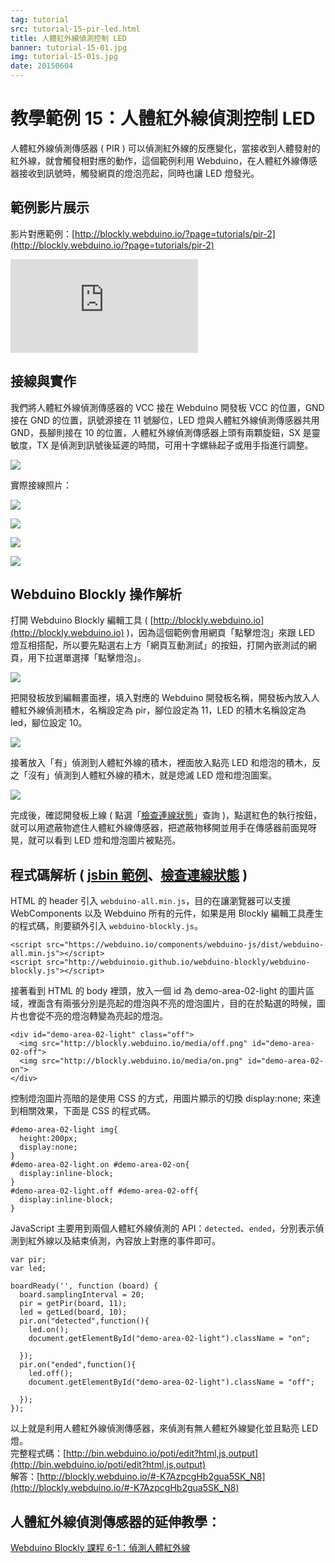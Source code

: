 ```yaml
---
tag: tutorial
src: tutorial-15-pir-led.html
title: 人體紅外線偵測控制 LED
banner: tutorial-15-01.jpg
img: tutorial-15-01s.jpg
date: 20150604
---
```


<!-- @@master  = ../../_layout.html-->

<!-- @@block  =  meta-->

<title>教學範例 15：人體紅外線偵測控制 LED :::: Webduino = Web × Arduino</title>

<meta name="description" content="人體紅外線偵測傳感器 ( PIR ) 可以偵測紅外線的反應變化，當接收到人體發射的紅外線，就會觸發相對應的動作，這個範例利用 Webduino，在人體紅外線傳感器接收到訊號時，觸發網頁的燈泡亮起，同時也讓 LED 燈發光。">

<meta itemprop="description" content="人體紅外線偵測傳感器 ( PIR ) 可以偵測紅外線的反應變化，當接收到人體發射的紅外線，就會觸發相對應的動作，這個範例利用 Webduino，在人體紅外線傳感器接收到訊號時，觸發網頁的燈泡亮起，同時也讓 LED 燈發光。">

<meta property="og:description" content="人體紅外線偵測傳感器 ( PIR ) 可以偵測紅外線的反應變化，當接收到人體發射的紅外線，就會觸發相對應的動作，這個範例利用 Webduino，在人體紅外線傳感器接收到訊號時，觸發網頁的燈泡亮起，同時也讓 LED 燈發光。">

<meta property="og:title" content="教學範例 15：人體紅外線偵測控制 LED" >

<meta property="og:url" content="https://webduino.io/tutorials/tutorial-15-pir-led.html">

<meta property="og:image" content="https://webduino.io/img/tutorials/tutorial-15-01s.jpg">

<meta itemprop="image" content="https://webduino.io/img/tutorials/tutorial-15-01s.jpg">

<include src="../_include-tutorials.html"></include>

<!-- @@close-->

<!-- @@block  =  tutorials-->

# 教學範例 15：人體紅外線偵測控制 LED

人體紅外線偵測傳感器 ( PIR ) 可以偵測紅外線的反應變化，當接收到人體發射的紅外線，就會觸發相對應的動作，這個範例利用 Webduino，在人體紅外線傳感器接收到訊號時，觸發網頁的燈泡亮起，同時也讓 LED 燈發光。

## 範例影片展示

影片對應範例：[http://blockly.webduino.io/?page=tutorials/pir-2](http://blockly.webduino.io/?page=tutorials/pir-2) 

<iframe class="youtube" src="https://www.youtube.com/embed/3873nza-ywo" frameborder="0" allowfullscreen></iframe>

## 接線與實作

我們將人體紅外線偵測傳感器的 VCC 接在 Webduino 開發板 VCC 的位置，GND 接在 GND 的位置，訊號源接在 11 號腳位，LED 燈與人體紅外線偵測傳感器共用 GND，長腳則接在 10 的位置，人體紅外線偵測傳感器上頭有兩顆旋鈕，SX 是靈敏度，TX 是偵測到訊號後延遲的時間，可用十字螺絲起子或用手指進行調整。

![](../img/tutorials/tutorial-15-02.jpg)

實際接線照片：

![](../img/tutorials/tutorial-15-03.jpg)

![](../img/tutorials/tutorial-15-04.jpg)

![](../img/tutorials/tutorial-15-05.jpg)

![](../img/tutorials/tutorial-15-06.jpg)

## Webduino Blockly 操作解析

打開 Webduino Blockly 編輯工具 ( [http://blockly.webduino.io](http://blockly.webduino.io) )，因為這個範例會用網頁「點擊燈泡」來跟 LED 燈互相搭配，所以要先點選右上方「網頁互動測試」的按鈕，打開內嵌測試的網頁，用下拉選單選擇「點擊燈泡」。

![](../img/tutorials/tutorial-15-07.jpg)

把開發板放到編輯畫面裡，填入對應的 Webduino 開發板名稱，開發板內放入人體紅外線偵測積木，名稱設定為 pir，腳位設定為 11，LED 的積木名稱設定為 led，腳位設定 10。

![](../img/tutorials/tutorial-15-08.jpg)

接著放入「有」偵測到人體紅外線的積木，裡面放入點亮 LED 和燈泡的積木，反之「沒有」偵測到人體紅外線的積木，就是熄滅 LED 燈和燈泡圖案。

![](../img/tutorials/tutorial-15-09.jpg)

完成後，確認開發板上線 ( 點選「[檢查連線狀態](https://webduino.io/device.html)」查詢 )，點選紅色的執行按鈕，就可以用遮蔽物遮住人體紅外線傳感器，把遮蔽物移開並用手在傳感器前面晃呀晃，就可以看到 LED 燈和燈泡圖片被點亮。

## 程式碼解析 ( [jsbin 範例](http://bin.webduino.io/poti/edit?html,js,output)、[檢查連線狀態](https://webduino.io/device.html) )

HTML 的 header 引入 `webduino-all.min.js`，目的在讓瀏覽器可以支援 WebComponents 以及 Webduino 所有的元件，如果是用 Blockly 編輯工具產生的程式碼，則要額外引入 `webduino-blockly.js`。

	<script src="https://webduino.io/components/webduino-js/dist/webduino-all.min.js"></script>
	<script src="http://webduinoio.github.io/webduino-blockly/webduino-blockly.js"></script>

接著看到 HTML 的 body 裡頭，放入一個 id 為 demo-area-02-light 的圖片區域，裡面含有兩張分別是亮起的燈泡與不亮的燈泡圖片，目的在於點選的時候，圖片也會從不亮的燈泡轉變為亮起的燈泡。

	<div id="demo-area-02-light" class="off">
	  <img src="http://blockly.webduino.io/media/off.png" id="demo-area-02-off">
	  <img src="http://blockly.webduino.io/media/on.png" id="demo-area-02-on">
	</div>

控制燈泡圖片亮暗的是使用 CSS 的方式，用圖片顯示的切換 display:none; 來達到相關效果，下面是 CSS 的程式碼。

	#demo-area-02-light img{
	  height:200px;
	  display:none;
	}
	#demo-area-02-light.on #demo-area-02-on{
	  display:inline-block;
	}
	#demo-area-02-light.off #demo-area-02-off{
	  display:inline-block;
	}

JavaScript 主要用到兩個人體紅外線偵測的 API：`detected`、`ended`，分別表示偵測到紅外線以及結束偵測，內容放上對應的事件即可。

	var pir;
	var led;

	boardReady('', function (board) {
	  board.samplingInterval = 20;
	  pir = getPir(board, 11);
	  led = getLed(board, 10);
	  pir.on("detected",function(){
	    led.on();
	    document.getElementById("demo-area-02-light").className = "on";

	  });
	  pir.on("ended",function(){
	    led.off();
	    document.getElementById("demo-area-02-light").className = "off";

	  });
	});

以上就是利用人體紅外線偵測傳感器，來偵測有無人體紅外線變化並且點亮 LED 燈。   
完整程式碼：[http://bin.webduino.io/poti/edit?html,js,output](http://bin.webduino.io/poti/edit?html,js,output)  
解答：[http://blockly.webduino.io/#-K7AzpcgHb2gua5SK_N8](http://blockly.webduino.io/#-K7AzpcgHb2gua5SK_N8)

## 人體紅外線偵測傳感器的延伸教學：

[Webduino Blockly 課程 6-1：偵測人體紅外線](http://blockly.webduino.io/?lang=zh-hant&page=tutorials/pir-1#-JvxRwAXj4ccyigeuI8o)  


<!-- @@close-->